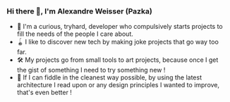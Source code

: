 ### Hi there 👋, I'm Alexandre Weisser (Pazka)

- 🧩 I'm a curious, tryhard, developer who compulsively starts projects to fill the needs of the people I care about.
- 🪀 I like to discover new tech by making joke projects that go way too far.
- 🛠 My projects go from small tools to art projects, because once I get the gist of something I need to try something new !
- 🥽 If I can fiddle in the cleanest way possible, by using the latest architecture I read upon or any design principles I wanted to improve, that's even better ! 
